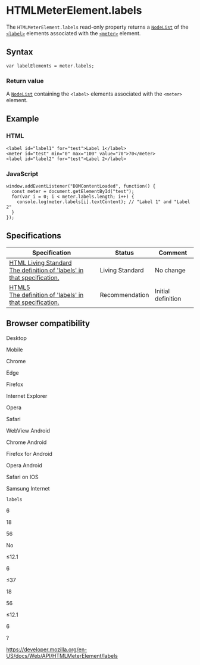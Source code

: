 # HTMLMeterElement.labels

The `HTMLMeterElement.labels` read-only property returns a [`NodeList`](../nodelist) of the [`<label>`](https://developer.mozilla.org/en-US/docs/Web/HTML/Element/label) elements associated with the [`<meter>`](https://developer.mozilla.org/en-US/docs/Web/HTML/Element/meter) element.

## Syntax

    var labelElements = meter.labels;

### Return value

A [`NodeList`](../nodelist) containing the `<label>` elements associated with the `<meter>` element.

## Example

### HTML

    <label id="label1" for="test">Label 1</label>
    <meter id="test" min="0" max="100" value="70">70</meter>
    <label id="label2" for="test">Label 2</label>

### JavaScript

    window.addEventListener("DOMContentLoaded", function() {
      const meter = document.getElementById("test");
      for(var i = 0; i < meter.labels.length; i++) {
        console.log(meter.labels[i].textContent); // "Label 1" and "Label 2"
      }
    });

## Specifications

<table><thead><tr class="header"><th>Specification</th><th>Status</th><th>Comment</th></tr></thead><tbody><tr class="odd"><td><a href="https://html.spec.whatwg.org/multipage/forms.html#dom-lfe-labels">HTML Living Standard<br />
<span class="small">The definition of 'labels' in that specification.</span></a></td><td><span class="spec-living">Living Standard</span></td><td>No change</td></tr><tr class="even"><td><a href="https://www.w3.org/TR/html52/forms.html#dom-lfe-labels">HTML5<br />
<span class="small">The definition of 'labels' in that specification.</span></a></td><td><span class="spec-rec">Recommendation</span></td><td>Initial definition</td></tr></tbody></table>

## Browser compatibility

Desktop

Mobile

Chrome

Edge

Firefox

Internet Explorer

Opera

Safari

WebView Android

Chrome Android

Firefox for Android

Opera Android

Safari on IOS

Samsung Internet

`labels`

6

18

56

No

≤12.1

6

≤37

18

56

≤12.1

6

?

<a href="https://developer.mozilla.org/en-US/docs/Web/API/HTMLMeterElement/labels" class="_attribution-link">https://developer.mozilla.org/en-US/docs/Web/API/HTMLMeterElement/labels</a>
